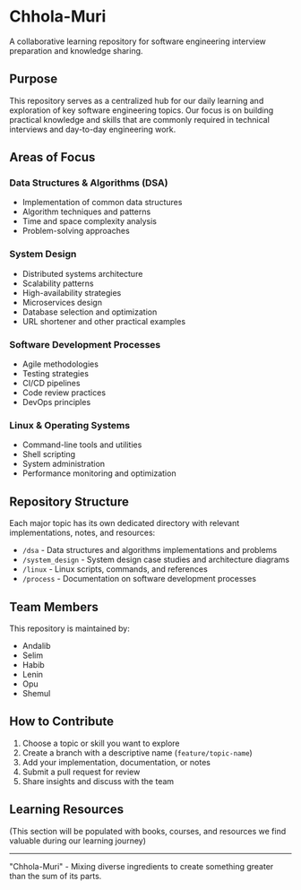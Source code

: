 # Chhola-Muri

A collaborative learning repository for software engineering interview preparation and knowledge sharing.

## Purpose

This repository serves as a centralized hub for our daily learning and exploration of key software engineering topics. Our focus is on building practical knowledge and skills that are commonly required in technical interviews and day-to-day engineering work.

## Areas of Focus

### Data Structures & Algorithms (DSA)
- Implementation of common data structures
- Algorithm techniques and patterns
- Time and space complexity analysis
- Problem-solving approaches

### System Design
- Distributed systems architecture
- Scalability patterns
- High-availability strategies
- Microservices design
- Database selection and optimization
- URL shortener and other practical examples

### Software Development Processes
- Agile methodologies
- Testing strategies
- CI/CD pipelines
- Code review practices
- DevOps principles

### Linux & Operating Systems
- Command-line tools and utilities
- Shell scripting
- System administration
- Performance monitoring and optimization

## Repository Structure

Each major topic has its own dedicated directory with relevant implementations, notes, and resources:

- `/dsa` - Data structures and algorithms implementations and problems
- `/system_design` - System design case studies and architecture diagrams
- `/linux` - Linux scripts, commands, and references
- `/process` - Documentation on software development processes

## Team Members

This repository is maintained by:
- Andalib
- Selim
- Habib
- Lenin
- Opu
- Shemul

## How to Contribute

1. Choose a topic or skill you want to explore
2. Create a branch with a descriptive name (`feature/topic-name`)
3. Add your implementation, documentation, or notes
4. Submit a pull request for review
5. Share insights and discuss with the team

## Learning Resources

(This section will be populated with books, courses, and resources we find valuable during our learning journey)

---

"Chhola-Muri" - Mixing diverse ingredients to create something greater than the sum of its parts.